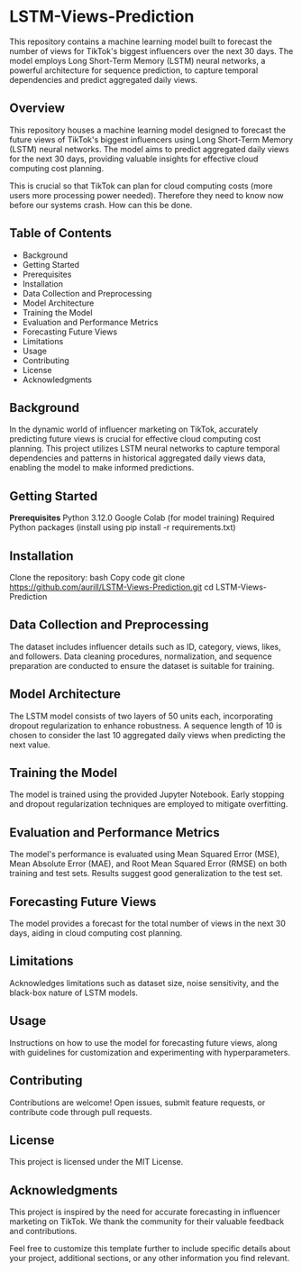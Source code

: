 # LSTM-Views-Prediction
This repository contains a machine learning model built to forecast the number of views for TikTok's biggest influencers over the next 30 days. The model employs Long Short-Term Memory (LSTM) neural networks, a powerful architecture for sequence prediction, to capture temporal dependencies and predict aggregated daily views.

## **Overview**
This repository houses a machine learning model designed to forecast the future views of TikTok's biggest influencers using Long Short-Term Memory (LSTM) neural networks. The model aims to predict aggregated daily views for the next 30 days, providing valuable insights for effective cloud computing cost planning.

This is crucial so that TikTok can plan for cloud computing costs (more users more processing power needed). Therefore they need to know now before our systems crash. How can this be done.

## **Table of Contents**

- Background
- Getting Started
- Prerequisites
- Installation
- Data Collection and Preprocessing
- Model Architecture
- Training the Model
- Evaluation and Performance Metrics
- Forecasting Future Views
- Limitations
- Usage
- Contributing
- License
- Acknowledgments

## **Background**

In the dynamic world of influencer marketing on TikTok, accurately predicting future views is crucial for effective cloud computing cost planning. This project utilizes LSTM neural networks to capture temporal dependencies and patterns in historical aggregated daily views data, enabling the model to make informed predictions.

## **Getting Started**

**Prerequisites**
Python 3.12.0
Google Colab (for model training)
Required Python packages (install using pip install -r requirements.txt)

## **Installation**
Clone the repository:
bash
Copy code
git clone https://github.com/aurill/LSTM-Views-Prediction.git
cd LSTM-Views-Prediction

## **Data Collection and Preprocessing**

The dataset includes influencer details such as ID, category, views, likes, and followers. Data cleaning procedures, normalization, and sequence preparation are conducted to ensure the dataset is suitable for training.

## **Model Architecture**

The LSTM model consists of two layers of 50 units each, incorporating dropout regularization to enhance robustness. A sequence length of 10 is chosen to consider the last 10 aggregated daily views when predicting the next value.

## **Training the Model**
The model is trained using the provided Jupyter Notebook. Early stopping and dropout regularization techniques are employed to mitigate overfitting.

## **Evaluation and Performance Metrics**

The model's performance is evaluated using Mean Squared Error (MSE), Mean Absolute Error (MAE), and Root Mean Squared Error (RMSE) on both training and test sets. Results suggest good generalization to the test set.

## **Forecasting Future Views**

The model provides a forecast for the total number of views in the next 30 days, aiding in cloud computing cost planning.

## **Limitations**

Acknowledges limitations such as dataset size, noise sensitivity, and the black-box nature of LSTM models.

## **Usage**

Instructions on how to use the model for forecasting future views, along with guidelines for customization and experimenting with hyperparameters.

## **Contributing**

Contributions are welcome! Open issues, submit feature requests, or contribute code through pull requests.

## **License**

This project is licensed under the MIT License.

## **Acknowledgments**

This project is inspired by the need for accurate forecasting in influencer marketing on TikTok. We thank the community for their valuable feedback and contributions.

Feel free to customize this template further to include specific details about your project, additional sections, or any other information you find relevant.
